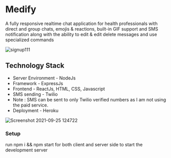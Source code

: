 
# Medify

A fully responsive realtime chat application for health professionals with direct and group chats, emojis & reactions, built-in GIF support and SMS notification along with the ability to edit & edit delete messages and use specialized commands

![signup111](https://user-images.githubusercontent.com/54714471/134763348-7c1137d5-3474-4576-a269-97bb3063d783.jpg)

## Technology Stack
- Server Environment - NodeJs
- Framework - ExpressJs
- Frontend - ReactJs, HTML, CSS, Javascript
- SMS sending - Twilio
-  Note : SMS can be sent to only Twilio verified numbers as I am not using the paid service.
- Deployment - Heroku

![Screenshot 2021-09-25 124722](https://user-images.githubusercontent.com/54714471/134762727-52d82302-78a2-4fff-9b0e-f010af96d503.jpg)

###  Setup
run npm i && npm start for both client and server side to start the development server
